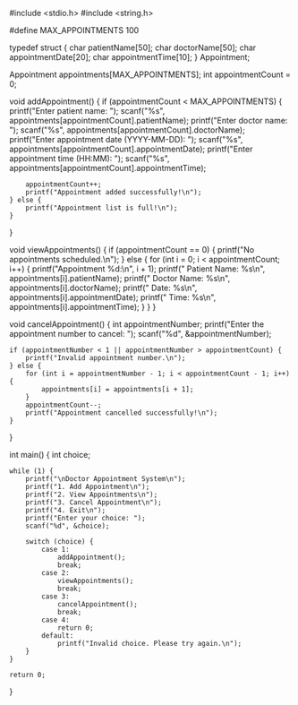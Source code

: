 #include <stdio.h>
#include <string.h>

#define MAX_APPOINTMENTS 100

typedef struct {
    char patientName[50];
    char doctorName[50];
    char appointmentDate[20];
    char appointmentTime[10];
} Appointment;

Appointment appointments[MAX_APPOINTMENTS];
int appointmentCount = 0;

void addAppointment() {
    if (appointmentCount < MAX_APPOINTMENTS) {
        printf("Enter patient name: ");
        scanf("%s", appointments[appointmentCount].patientName);
        printf("Enter doctor name: ");
        scanf("%s", appointments[appointmentCount].doctorName);
        printf("Enter appointment date (YYYY-MM-DD): ");
        scanf("%s", appointments[appointmentCount].appointmentDate);
        printf("Enter appointment time (HH:MM): ");
        scanf("%s", appointments[appointmentCount].appointmentTime);
        
        appointmentCount++;
        printf("Appointment added successfully!\n");
    } else {
        printf("Appointment list is full!\n");
    }
}

void viewAppointments() {
    if (appointmentCount == 0) {
        printf("No appointments scheduled.\n");
    } else {
        for (int i = 0; i < appointmentCount; i++) {
            printf("Appointment %d:\n", i + 1);
            printf("  Patient Name: %s\n", appointments[i].patientName);
            printf("  Doctor Name: %s\n", appointments[i].doctorName);
            printf("  Date: %s\n", appointments[i].appointmentDate);
            printf("  Time: %s\n", appointments[i].appointmentTime);
        }
    }
}

void cancelAppointment() {
    int appointmentNumber;
    printf("Enter the appointment number to cancel: ");
    scanf("%d", &appointmentNumber);

    if (appointmentNumber < 1 || appointmentNumber > appointmentCount) {
        printf("Invalid appointment number.\n");
    } else {
        for (int i = appointmentNumber - 1; i < appointmentCount - 1; i++) {
            appointments[i] = appointments[i + 1];
        }
        appointmentCount--;
        printf("Appointment cancelled successfully!\n");
    }
}

int main() {
    int choice;

    while (1) {
        printf("\nDoctor Appointment System\n");
        printf("1. Add Appointment\n");
        printf("2. View Appointments\n");
        printf("3. Cancel Appointment\n");
        printf("4. Exit\n");
        printf("Enter your choice: ");
        scanf("%d", &choice);

        switch (choice) {
            case 1:
                addAppointment();
                break;
            case 2:
                viewAppointments();
                break;
            case 3:
                cancelAppointment();
                break;
            case 4:
                return 0;
            default:
                printf("Invalid choice. Please try again.\n");
        }
    }

    return 0;
}
